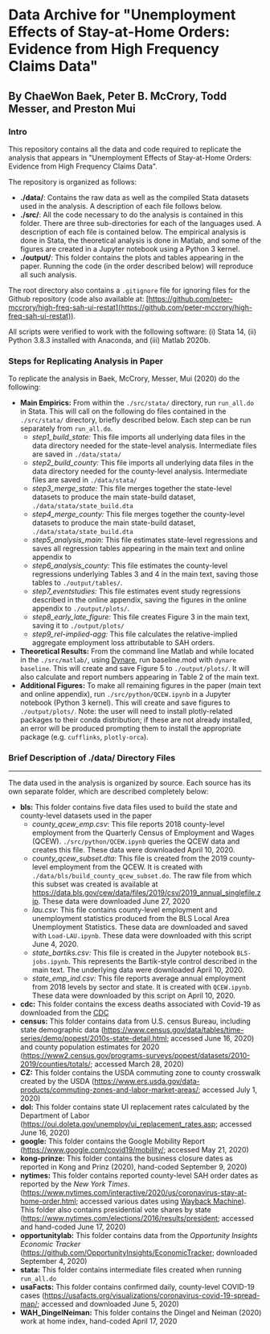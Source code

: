 # Data Archive for "Unemployment Effects of Stay-at-Home Orders: Evidence from High Frequency Claims Data"

## By  ChaeWon Baek, Peter B. McCrory, Todd Messer, and Preston Mui

### Intro

This repository contains all the data and code required to replicate the analysis that appears in "Unemployment Effects of Stay-at-Home Orders: Evidence from High Frequency Claims Data".

The repository is organized as follows:
  - **./data/**: Contains the raw data as well as the compiled Stata datasets used in the analysis. A description of each file follows below.
  - **./src/**: All the code necessary to do the analysis is contained in this folder. There are three sub-directories for each of the languages used. A description of each file is contained below. The empirical analysis is done in Stata, the theoretical analysis is done in Matlab, and some of the figures are created in a Jupyter notebook using a Python 3 kernel.
  - **./output/**: This folder contains the plots and tables appearing in the paper. Running the code (in the order described below) will reproduce all such analysis.

The root directory also contains a `.gitignore` file for ignoring files for the Github repository (code also available at: [https://github.com/peter-mccrory/high-freq-sah-ui-restat](https://github.com/peter-mccrory/high-freq-sah-ui-restat)).

All scripts were verified to work with the following software: (i) Stata 14, (ii) Python 3.8.3 installed with Anaconda, and (iii) Matlab 2020b.

### Steps for Replicating Analysis in Paper

To replicate the analysis in Baek, McCrory, Messer, Mui (2020) do the following:

- **Main Empirics:** From within the `./src/stata/` directory, run `run_all.do` in Stata. This will call on the following do files contained in the `./src/stata/` directory, briefly described below. Each step can be run separately from `run_all.do`.
    - *step1_build_state:* This file imports all underlying data files in the data directory needed for the state-level analysis. Intermediate files are saved in `./data/stata/`
    - *step2_build_county:* This file imports all underlying data files in the data directory needed for the county-level analysis. Intermediate files are saved in `./data/stata/`
    - *step3_merge_state:* This file merges together the state-level datasets to produce the main state-build dataset, `./data/stata/state_build.dta`
    - *step4_merge_county:* This file merges together the county-level datasets to produce the main state-build dataset, `./data/stata/state_build.dta`
    - *step5_analysis_main:* This file estimates state-level regressions and saves all regression tables appearing in the main text and online appendix to
    - *step6_analysis_county:* This file estimates the county-level regressions underlying Tables 3 and 4 in the main text, saving those tables to `./output/tables/`.
    - *step7_eventstudies:* This file estimates event study regressions described in the online appendix, saving the figures in the online appendix to `./output/plots/`.
    - *step8_early_late_figure:* This file creates Figure 3 in the main text, saving it to `./output/plots/`
    - *step9_rel-implied-agg:* This file calculates the relative-implied aggregate employment loss attributable to SAH orders.
- **Theoretical Results:** From the command line Matlab and while located in the `./src/matlab/`, using [Dynare](https://www.dynare.org/), run baseline.mod with `dynare baseline`. This will create and save Figure 5 to `./output/plots/`. It will also calculate and report numbers appearing in Table 2 of the main text.
- **Additional Figures:** To make all remaining figures in the paper (main text and online appendix), run `./src/python/QCEW.ipynb` in a Jupyter notebook (Python 3 kernel). This will create and save figures to `./output/plots/`. Note: the user will need to install plotly-related packages to their conda distribution; if these are not already installed, an error will be produced prompting them to install the appropriate package (e.g. `cufflinks`, `plotly-orca`).

### Brief Description of ./data/ Directory Files
****
The data used in the analysis is organized by source. Each source has its own separate folder, which are described completely below:

- **bls:** This folder contains five data files used to build the state and county-level datasets used in the paper
  - *county_qcew_emp.csv*: This file reports 2018 county-level employment from the Quarterly Census of Employment and Wages (QCEW). `./src/python/QCEW.ipynb` queries the QCEW data and creates this file. These data were downloaded April 10, 2020.
  - *county_qcew_subset.dta*: This file is created from the 2019 county-level employment from the QCEW. It is created with `./data/bls/build_county_qcew_subset.do`. The raw file from which this subset was created is available at https://data.bls.gov/cew/data/files/2019/csv/2019_annual_singlefile.zip. These data were downloaded June 27, 2020
  - *lau.csv*: This file contains county-level employment and unemployment statistics produced from the BLS Local Area Unemployment Statistics. These data are downloaded and saved with `Load-LAU.ipynb`. These data were downloaded with this script June 4, 2020.
  - *state_bartiks.csv:* This file is created in the Jupyter notebook `BLS-jobs.ipynb`. This represents the Bartik-style control described in the main text. The underlying data were downloaded April 10, 2020.
  - *state_emp_ind.csv:* This file reports average annual employment from 2018 levels by sector and state. It is created with `QCEW.ipynb`. These data were downloaded by this script on April 10, 2020.
- **cdc:** This folder contains the excess deaths associated with Covid-19 as downloaded from the [CDC](https://www.cdc.gov/nchs/nvss/vsrr/covid19/excess_deaths.htm)
- **census:** This folder contains data from U.S. census Bureau, including state demographic data (https://www.census.gov/data/tables/time-series/demo/popest/2010s-state-detail.html; accessed June 16, 2020) and county population estimates for 2020 (https://www2.census.gov/programs-surveys/popest/datasets/2010-2019/counties/totals/; accessed March 28, 2020)
- **CZ:** This folder contains the USDA commuting zone to county crosswalk created by the USDA (https://www.ers.usda.gov/data-products/commuting-zones-and-labor-market-areas/; accessed July 1, 2020)
- **dol:** This folder contains state UI replacement rates calculated by the Department of Labor (https://oui.doleta.gov/unemploy/ui_replacement_rates.asp; accessed June 16, 2020)
- **google:** This folder contains the Google Mobility Report (https://www.google.com/covid19/mobility/; accessed May 21, 2020)
- **kong-prinze:** This folder contains the business closure dates as reported in Kong and Prinz (2020), hand-coded September 9, 2020)
- **nytimes:** This folder contains reported county-level SAH order dates as reported by the *New York Times*. (https://www.nytimes.com/interactive/2020/us/coronavirus-stay-at-home-order.html; accessed various dates using [Wayback Machine](https://archive.org/web/)). This folder also contains presidential vote shares by state (https://www.nytimes.com/elections/2016/results/president; accessed and hand-coded June 17, 2020)
- **opportunitylab:** This folder contains data from the *Opportunity Insights Economic Tracker* (https://github.com/OpportunityInsights/EconomicTracker; downloaded September 4, 2020)
- **stata:** This folder contains intermediate files created when running `run_all.do`
- **usaFacts:** This folder contains confirmed daily, county-level COVID-19 cases (https://usafacts.org/visualizations/coronavirus-covid-19-spread-map/; accessed and downloaded June 5, 2020)
- **WAH_DingelNeiman:** This folder contains the Dingel and Neiman (2020) work at home index, hand-coded April 17, 2020

